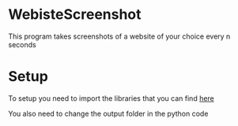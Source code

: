 # WebisteScreenshot
This program takes screenshots of a website of your choice every n seconds


# Setup
To setup you need to import the libraries that you can find [here](requirements.txt)

You also need to change the output folder in the python code
